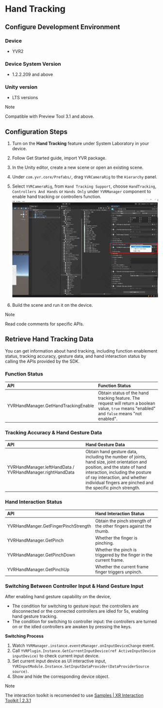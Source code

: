 # Hand Tracking

## Configure Development Environment

### Device

- YVR2

### Device System Version

- 1.2.2.209 and above

### Unity version

- LTS versions

> [!Note] 
> Compatible with Preview Tool 3.1 and above. 

## Configuration Steps

1. Turn on the **Hand Tracking** feature under System Laboratory in your device. 
2. Follow Get Started guide, import YVR package.
3. In the Unity editor, create a new scene or open an existing scene.
4. Under `com.yvr.core/Prefabs/`, drag `YVRCameraRig` to the `Hierarchy` panel.
5. Select `YVRCameraRig`, from `Hand Tracking Support`, choose `HandTracking`, `Controllers And Hands` or `Hands Only` under `YVRManager` component to enable hand tracking or controllers function. 
    ![HandTracking](./HandTracking/HandTracking.png)

6. Build the scene and run it on the device. 
> [!Note] 
> Read code comments for specific APIs.

## Retrieve Hand Tracking Data

You can get information about hand tracking, including function enablement status, tracking accuracy, gesture data, and hand interaction status by calling the APIs provided by the SDK.

### Function Status

| **API** | **Function Status** |
| :------- | :-------------  | 
| YVRHandManager.GetHandTrackingEnable | Obtain status of the hand tracking feature. The request will return a boolean value, `true` means "enabled" and `false` means "not enabled". |

### Tracking Accuracy & Hand Gesture Data

| **API** | **Hand Gesture Data** |
| :-------| :-------------------- | 
| YVRHandManager.leftHandData / YVRHandManager.rightHandData | Obtain hand gesture data, including the number of joints, hand size, joint orientation and position, and the state of hand interaction, including the posture of ray interaction, and whether individual fingers are pinched and the specific pinch strength. |

### Hand Interaction Status

| **API** | **Hand Interaction Status** |
| :-------| :-------------------------- | 
| YVRHandManger.GetFingerPinchStrength | Obtain the pinch strength of the other fingers against the thumb. |
| YVRHandManager.GetPinch | Whether the finger is pinching. |
| YVRHandManager.GetPinchDown | Whether the pinch is triggered by the finger in the current frame. |
| YVRHandManager.GetPinchUp | Whether the current frame finger triggers unpinch. |


### Switching Between Controller Input & Hand Gesture Input

After enabling hand gesture capability on the device,
- The condition for switching to gesture input: the controllers are disconnected or the connected controllers are idled for 5s, enabling hand gesture tracking. 
- The condition for switching to controller input: the controllers are turned on or the idled controllers are awaken by pressing the keys.

**Switching Process**
1. Watch `YVRManager.instance.eventsManager.onInputDeviceChange` event.
2. Call `YVRPlugin.Instance.GetCurrentInputDevice(ref ActiveInputDevice inputDevice)` to check current input device.
3. Set current input device as UI interactive input, `YVRInputModule.Instance.SetInputDataProvider(DataProviderSource source)`.
4. Show and hide the corresponding device object.

> [!Note]
> The interaction toolkit is recomended to use [Samples | XR Interaction Toolkit | 2.3.1](https://docs.unity3d.com/Packages/com.unity.xr.interaction.toolkit@2.3/manual/samples.html#hands-interaction-demo)